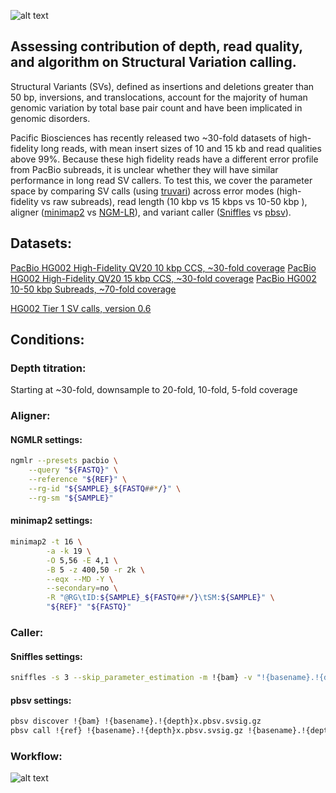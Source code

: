 ![alt text](https://github.com/NCBI-Hackathons/AssesSV/blob/master/graphics/assessv_v1.png)

## Assessing contribution of depth, read quality, and algorithm on Structural Variation calling.

Structural Variants (SVs), defined as insertions and deletions greater than 50 bp, inversions, and translocations, account for the majority of human genomic variation by total base pair count and have been implicated in genomic disorders. 

Pacific Biosciences has recently released two ~30-fold datasets of high-fidelity long reads, with mean insert sizes of 10 and 15 kb and read qualities above 99%. Because these high fidelity reads have a different error profile from PacBio subreads, it is unclear whether they will have similar performance in long read SV callers.  To test this, we cover the parameter space by comparing SV calls (using [truvari](https://github.com/spiralgenetics/truvari)) across error modes (high-fidelity vs raw subreads), read length (10 kbp vs 15 kbps vs 10-50 kbp ), aligner ([minimap2](https://github.com/lh3/minimap2) vs [NGM-LR](https://github.com/philres/ngmlr)), and variant caller ([Sniffles](https://github.com/fritzsedlazeck/Sniffles) vs [pbsv](https://github.com/PacificBiosciences/pbsv)).

## Datasets: 

[PacBio HG002 High-Fidelity QV20 10 kbp CCS, ~30-fold coverage](ftp://ftp-trace.ncbi.nlm.nih.gov/giab/ftp/data/AshkenazimTrio/HG002_NA24385_son/PacBio_CCS_10kb/)
[PacBio HG002 High-Fidelity QV20 15 kbp CCS, ~30-fold coverage](ftp://ftp-trace.ncbi.nlm.nih.gov/giab/ftp/data/AshkenazimTrio/HG002_NA24385_son/PacBio_CCS_15kb/)
[PacBio HG002 10-50 kbp Subreads, ~70-fold coverage](ftp://ftp-trace.ncbi.nlm.nih.gov/giab/ftp/data/AshkenazimTrio/HG002_NA24385_son/PacBio_MtSinai_NIST/PacBio_fasta/)

[HG002 Tier 1 SV calls, version 0.6]()

## Conditions:

### Depth titration:
Starting at ~30-fold, downsample to 20-fold, 10-fold, 5-fold coverage

### Aligner:
#### NGMLR settings:
```bash
ngmlr --presets pacbio \
	--query "${FASTQ}" \
	--reference "${REF}" \
	--rg-id "${SAMPLE}_${FASTQ##*/}" \
	--rg-sm "${SAMPLE}"
```
#### minimap2 settings:
```bash
minimap2 -t 16 \
        -a -k 19 \
        -O 5,56 -E 4,1 \
        -B 5 -z 400,50 -r 2k \
        --eqx --MD -Y \
        --secondary=no \
        -R "@RG\tID:${SAMPLE}_${FASTQ##*/}\tSM:${SAMPLE}" \
        "${REF}" "${FASTQ}"
```
### Caller:
#### Sniffles settings:
```bash
sniffles -s 3 --skip_parameter_estimation -m !{bam} -v "!{basename}.!{depth}x.Sniffles_s3_ignoreParam.vcf"
```
#### pbsv settings:
```bash
pbsv discover !{bam} !{basename}.!{depth}x.pbsv.svsig.gz
pbsv call !{ref} !{basename}.!{depth}x.pbsv.svsig.gz !{basename}.!{depth}x.pbsv.vcf
```

### Workflow:
![alt text](https://github.com/NCBI-Hackathons/AssesSV/blob/master/graphics/Workflow_Full.png)
